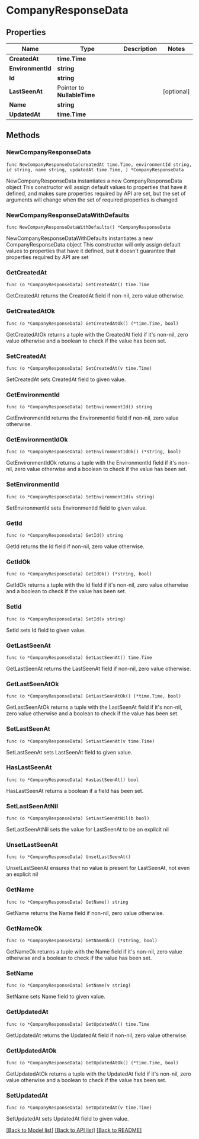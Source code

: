 # CompanyResponseData

## Properties

Name | Type | Description | Notes
------------ | ------------- | ------------- | -------------
**CreatedAt** | **time.Time** |  | 
**EnvironmentId** | **string** |  | 
**Id** | **string** |  | 
**LastSeenAt** | Pointer to **NullableTime** |  | [optional] 
**Name** | **string** |  | 
**UpdatedAt** | **time.Time** |  | 

## Methods

### NewCompanyResponseData

`func NewCompanyResponseData(createdAt time.Time, environmentId string, id string, name string, updatedAt time.Time, ) *CompanyResponseData`

NewCompanyResponseData instantiates a new CompanyResponseData object
This constructor will assign default values to properties that have it defined,
and makes sure properties required by API are set, but the set of arguments
will change when the set of required properties is changed

### NewCompanyResponseDataWithDefaults

`func NewCompanyResponseDataWithDefaults() *CompanyResponseData`

NewCompanyResponseDataWithDefaults instantiates a new CompanyResponseData object
This constructor will only assign default values to properties that have it defined,
but it doesn't guarantee that properties required by API are set

### GetCreatedAt

`func (o *CompanyResponseData) GetCreatedAt() time.Time`

GetCreatedAt returns the CreatedAt field if non-nil, zero value otherwise.

### GetCreatedAtOk

`func (o *CompanyResponseData) GetCreatedAtOk() (*time.Time, bool)`

GetCreatedAtOk returns a tuple with the CreatedAt field if it's non-nil, zero value otherwise
and a boolean to check if the value has been set.

### SetCreatedAt

`func (o *CompanyResponseData) SetCreatedAt(v time.Time)`

SetCreatedAt sets CreatedAt field to given value.


### GetEnvironmentId

`func (o *CompanyResponseData) GetEnvironmentId() string`

GetEnvironmentId returns the EnvironmentId field if non-nil, zero value otherwise.

### GetEnvironmentIdOk

`func (o *CompanyResponseData) GetEnvironmentIdOk() (*string, bool)`

GetEnvironmentIdOk returns a tuple with the EnvironmentId field if it's non-nil, zero value otherwise
and a boolean to check if the value has been set.

### SetEnvironmentId

`func (o *CompanyResponseData) SetEnvironmentId(v string)`

SetEnvironmentId sets EnvironmentId field to given value.


### GetId

`func (o *CompanyResponseData) GetId() string`

GetId returns the Id field if non-nil, zero value otherwise.

### GetIdOk

`func (o *CompanyResponseData) GetIdOk() (*string, bool)`

GetIdOk returns a tuple with the Id field if it's non-nil, zero value otherwise
and a boolean to check if the value has been set.

### SetId

`func (o *CompanyResponseData) SetId(v string)`

SetId sets Id field to given value.


### GetLastSeenAt

`func (o *CompanyResponseData) GetLastSeenAt() time.Time`

GetLastSeenAt returns the LastSeenAt field if non-nil, zero value otherwise.

### GetLastSeenAtOk

`func (o *CompanyResponseData) GetLastSeenAtOk() (*time.Time, bool)`

GetLastSeenAtOk returns a tuple with the LastSeenAt field if it's non-nil, zero value otherwise
and a boolean to check if the value has been set.

### SetLastSeenAt

`func (o *CompanyResponseData) SetLastSeenAt(v time.Time)`

SetLastSeenAt sets LastSeenAt field to given value.

### HasLastSeenAt

`func (o *CompanyResponseData) HasLastSeenAt() bool`

HasLastSeenAt returns a boolean if a field has been set.

### SetLastSeenAtNil

`func (o *CompanyResponseData) SetLastSeenAtNil(b bool)`

 SetLastSeenAtNil sets the value for LastSeenAt to be an explicit nil

### UnsetLastSeenAt
`func (o *CompanyResponseData) UnsetLastSeenAt()`

UnsetLastSeenAt ensures that no value is present for LastSeenAt, not even an explicit nil
### GetName

`func (o *CompanyResponseData) GetName() string`

GetName returns the Name field if non-nil, zero value otherwise.

### GetNameOk

`func (o *CompanyResponseData) GetNameOk() (*string, bool)`

GetNameOk returns a tuple with the Name field if it's non-nil, zero value otherwise
and a boolean to check if the value has been set.

### SetName

`func (o *CompanyResponseData) SetName(v string)`

SetName sets Name field to given value.


### GetUpdatedAt

`func (o *CompanyResponseData) GetUpdatedAt() time.Time`

GetUpdatedAt returns the UpdatedAt field if non-nil, zero value otherwise.

### GetUpdatedAtOk

`func (o *CompanyResponseData) GetUpdatedAtOk() (*time.Time, bool)`

GetUpdatedAtOk returns a tuple with the UpdatedAt field if it's non-nil, zero value otherwise
and a boolean to check if the value has been set.

### SetUpdatedAt

`func (o *CompanyResponseData) SetUpdatedAt(v time.Time)`

SetUpdatedAt sets UpdatedAt field to given value.



[[Back to Model list]](../README.md#documentation-for-models) [[Back to API list]](../README.md#documentation-for-api-endpoints) [[Back to README]](../README.md)


